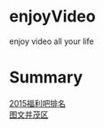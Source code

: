 # enjoyVideo
enjoy video all your life

# Summary
[2015福利吧排名](https://github.com/limi58/enjoyVideo/blob/master/fuliba2015.md)  
[图文并茂区](https://github.com/limi58/enjoyVideo/blob/master/picture.md)  
